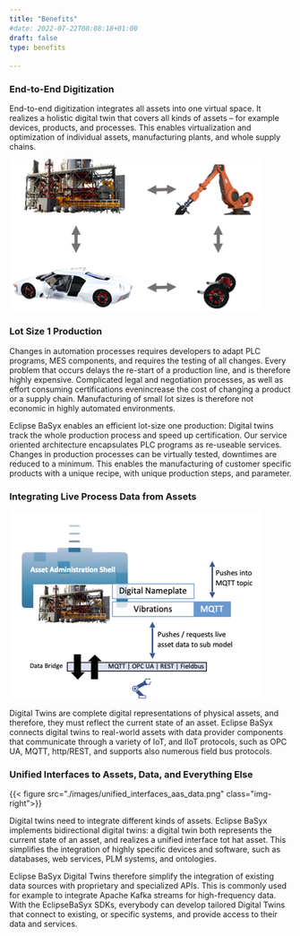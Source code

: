 ```yaml
---
title: "Benefits"
#date: 2022-07-22T08:08:18+01:00
draft: false
type: benefits

---
```


<!-- ![AAS Holistic ilustration alt](images/holistic_aas.png) -->

### End-to-End Digitization
End-to-end digitization integrates all assets into one virtual space. It realizes a holistic digital twin that covers all kinds of assets – for example devices, products, and processes. This enables virtualization and optimization of individual assets, manufacturing plants, and whole supply chains.

![Fig 1: End-to-End Digitization ilustration alt](images/end-to-end_digitization.png)

 
### Lot Size 1 Production

Changes in automation processes requires developers to adapt PLC programs, MES components, and requires the testing of all changes. Every problem that occurs delays the re-start of a production line, and is therefore highly expensive. Complicated legal and negotiation processes, as well as effort consuming certifications evenincrease the cost of changing a product or a supply chain. Manufacturing of small lot sizes is therefore not economic in highly automated environments. 

Eclipse BaSyx enables an efficient lot-size one production: Digital twins track the whole production process and speed up certification. Our service oriented architecture encapsulates PLC programs as re-useable services. Changes in production processes can be virtually tested, downtimes are reduced to a minimum. This enables the manufacturing of customer specific products with a unique recipe, with unique production steps, and parameter.


### Integrating Live Process Data from Assets

![Live Process data from asset ilustration alt](images/live_process_aas.png)

Digital Twins are complete digital representations of physical assets, and therefore, they must reflect the current state of an asset. Eclipse BaSyx connects digital twins to real-world assets with data provider components that communicate through a variety of IoT, and IIoT protocols, such as OPC UA, MQTT, http/REST, and supports also numerous field bus protocols.  



### Unified Interfaces to Assets, Data, and Everything Else

{{< figure src="./images/unified_interfaces_aas_data.png" class="img-right">}}
<!--{{< figure src="./images/live_process_aas.png" class="img-right">}} -->

Digital twins need to integrate different kinds of assets. Eclipse BaSyx implements bidirectional digital twins: a digital twin both represents the current state of an asset, and realizes a unified interface tot hat asset. This simplifies the integration of highly specific devices and software, such as databases, web services, PLM systems, and ontologies.


Eclipse BaSyx Digital Twins therefore simplify the integration of existing data sources with proprietary and specialized APIs. This is commonly used for example to integrate Apache Kafka streams for high-frequency data. With the EclipseBaSyx SDKs, everybody can develop tailored Digital Twins that connect to existing, or specific systems, and provide access to their data and services.

<!--

### Interoperability

Digital twins based on AAS and AAS sub models digitize value chains. This requires e.g. inter-company interactions. Today, these interactions are limited by different protocols and data models, which limit data exchange abilities. 

Exchanging data requires a common understanding with respect to the meaning of data. The AAS and its sub models enable semantic tagging, to provide this meaning. By adding a semantic meaning to services and properties, one ensures that data is understood correctly, even without detail knowledge about underlying data models.

![Interoperability ilustration alt](images/interoperability.png)

-->



